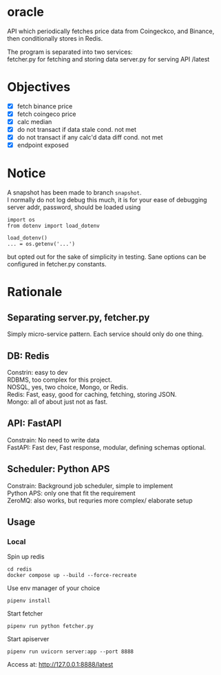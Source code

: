 # oracle
API which periodically fetches price data from Coingeckco, and Binance, then conditionally stores in Redis.  

The program is separated into two services:  
fetcher.py for fetching and storing data
server.py for serving API /latest

# Objectives
- [x] fetch binance price
- [x] fetch coingeco price
- [x] calc median
- [x] do not transact if data stale cond. not met
- [x] do not transact if any calc'd data diff cond. not met
- [x] endpoint exposed

# Notice
A snapshot has been made to branch `snapshot`.  
I normally do not log debug this much, it is for your ease of debugging  
server addr, password, should be loaded using
```
import os
from dotenv import load_dotenv

load_dotenv()
... = os.getenv('...')
```
but opted out for the sake of simplicity in testing.
Sane options can be configured in fetcher.py constants.  

# Rationale
## Separating server.py, fetcher.py
Simply micro-service pattern. Each service should only do one thing.
## DB: Redis
Constrin: easy to dev  
RDBMS, too complex for this project.  
NOSQL, yes, two choice, Mongo, or Redis.  
Redis: Fast, easy, good for caching, fetching, storing JSON.  
Mongo: all of about just not as fast.
## API: FastAPI
Constrain: No need to write data  
FastAPI: Fast dev, Fast response, modular, defining schemas optional.  
## Scheduler: Python APS
Constrain: Background job scheduler, simple to implement  
Python APS: only one that fit the requirement  
ZeroMQ: also works, but requries more complex/ elaborate setup  
## Usage
### Local

Spin up redis
```
cd redis
docker compose up --build --force-recreate
```
Use env manager of your choice
```
pipenv install
```
Start fetcher
```
pipenv run python fetcher.py

```
Start apiserver
```
pipenv run uvicorn server:app --port 8888
```
Access at:
http://127.0.0.1:8888/latest
